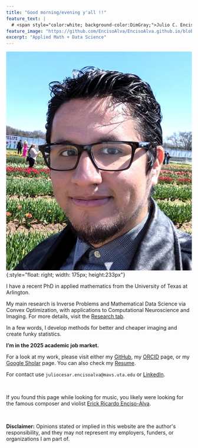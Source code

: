 ```yaml
---
title: "Good morning/evening y'all !!"
feature_text: |
  # <span style="color:white; background-color:DimGray;">Julio C. Enciso-Alva, PhD </span>
feature_image: "https://github.com/EncisoAlva/EncisoAlva.github.io/blob/main/img/banner_tulip.jpg?raw=true"
excerpt: "Applied Math + Data Science"
---
```


![Profile Picture](https://github.com/EncisoAlva/EncisoAlva.github.io/blob/main/img/profile2.jpg?raw=true){:style="float: right; width: 175px; height:233px"}



I have a recent PhD in applied mathematics from the University of Texas at Arlington.

My main research is Inverse Problems and Mathematical Data Science via Convex Optimization, with applications to Computational Neuroscience and Imaging. 
For more details, visit the [Research tab](https://encisoalva.github.io/research/).

In a few words, I develop methods for better and cheaper imaging and create funky statistics.

**I’m in the 2025 academic job market.**

For a look at my work, please visit either my [GitHub](https://github.com/EncisoAlva), my [ORCID](https://orcid.org/0000-0002-8315-6849) page, or my [Google Sholar](https://scholar.google.com/citations?hl=en&user=qqw6kegAAAAJ) page.
You can also check my [Resume](/files/EncisoAlva_resume.pdf?raw=true).

For contact use `juliocesar.encisoalva@mavs.uta.edu` or [LinkedIn](https://www.linkedin.com/in/julio-enciso-alva/).

&nbsp;

If you found this page while looking for music, you likely were looking for the famous composer and violist [Erick Ricardo Enciso-Alva](https://linktr.ee/erealva).

&nbsp;
&nbsp;

**Disclaimer:** Opinions stated or implied in this website are the author's responsibility, and they may not represent my employers, funders, or organizations I am part of.
